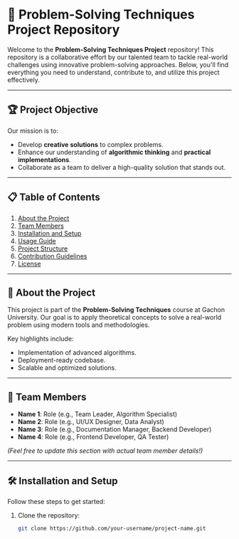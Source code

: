 # 🌟 Problem-Solving Techniques Project Repository

Welcome to the **Problem-Solving Techniques Project** repository! This repository is a collaborative effort by our talented team to tackle real-world challenges using innovative problem-solving approaches. Below, you'll find everything you need to understand, contribute to, and utilize this project effectively.

---

## 🏆 **Project Objective**

Our mission is to:

- Develop **creative solutions** to complex problems.
- Enhance our understanding of **algorithmic thinking** and **practical implementations**.
- Collaborate as a team to deliver a high-quality solution that stands out.

---

## 📋 **Table of Contents**

1. [About the Project](#about-the-project)
2. [Team Members](#team-members)
3. [Installation and Setup](#installation-and-setup)
4. [Usage Guide](#usage-guide)
5. [Project Structure](#project-structure)
6. [Contribution Guidelines](#contribution-guidelines)
7. [License](#license)

---

## 📖 **About the Project**

This project is part of the **Problem-Solving Techniques** course at Gachon University. Our goal is to apply theoretical concepts to solve a real-world problem using modern tools and methodologies.

Key highlights include:

- Implementation of advanced algorithms.
- Deployment-ready codebase.
- Scalable and optimized solutions.

---

## 👥 **Team Members**

- **Name 1**: Role (e.g., Team Leader, Algorithm Specialist)
- **Name 2**: Role (e.g., UI/UX Designer, Data Analyst)
- **Name 3**: Role (e.g., Documentation Manager, Backend Developer)
- **Name 4**: Role (e.g., Frontend Developer, QA Tester)

_(Feel free to update this section with actual team member details!)_

---

## 🛠️ **Installation and Setup**

Follow these steps to get started:

1. Clone the repository:
   ```bash
   git clone https://github.com/your-username/project-name.git
   ```
